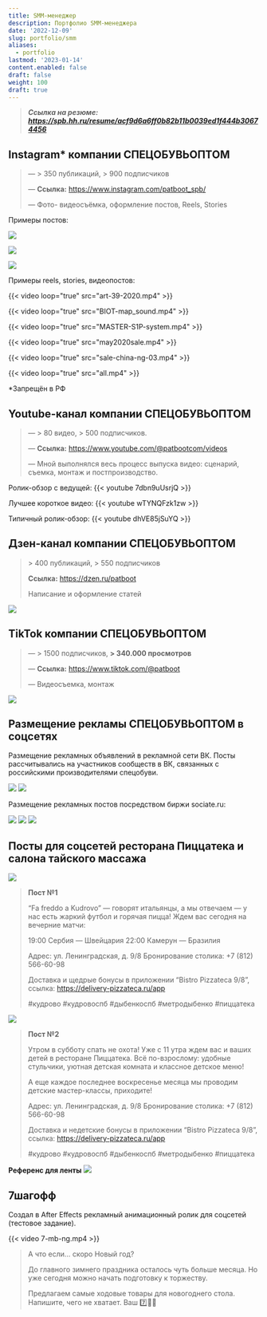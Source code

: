 ```yaml
---
title: SMM-менеджер
description: Портфолио SMM-менеджера
date: '2022-12-09'
slug: portfolio/smm
aliases:
  - portfolio
lastmod: '2023-01-14'
content.enabled: false
draft: false
weight: 100
draft: true
---
```


> ___Ссылка на резюме: https://spb.hh.ru/resume/acf9d6a6ff0b82b11b0039ed1f444b30674456___

## Instagram&#42; компании СПЕЦОБУВЬОПТОМ

> — &gt; 350 публикаций, &gt; 900 подписчиков
> 
> — **Ссылка:** https://www.instagram.com/patboot_spb/
> 
> — Фото- видеосъёмка, оформление постов, Reels, Stories

Примеры постов:

![](soo_insta1.jpg)

![](soo_insta2.jpg)

![](soo_insta3.jpg)

Примеры reels, stories, видеопостов:

{{< video loop="true" src="art-39-2020.mp4" >}}

{{< video loop="true" src="BIOT-map_sound.mp4" >}}

{{< video loop="true" src="MASTER-S1P-system.mp4" >}}

{{< video loop="true" src="may2020sale.mp4" >}}

{{< video loop="true" src="sale-china-ng-03.mp4" >}}

{{< video loop="true" src="all.mp4" >}}

&#42;Запрещён в РФ

## Youtube-канал компании СПЕЦОБУВЬОПТОМ

> — &gt; 80 видео, &gt; 500 подписчиков.
> 
> — **Ссылка:** https://www.youtube.com/@patbootcom/videos
> 
> — Мной выполнялся весь процесс выпуска видео: сценарий, съемка, монтаж и постпроизводство.

Ролик-обзор с ведущей:
{{< youtube 7dbn9uUsrjQ >}}

Лучшее короткое видео:
{{< youtube wTYNQFzk1zw >}}

Типичный ролик-обзор:
{{< youtube dhVE85jSuYQ >}}

## Дзен-канал компании СПЕЦОБУВЬОПТОМ

> &gt; 400 публикаций, &gt; 550 подписчиков
> 
> **Ссылка:** https://dzen.ru/patboot
> 
> Написание и оформление статей

![](dzen.png)

## TikTok компании СПЕЦОБУВЬОПТОМ

> — &gt; 1500 подписчиков, **&gt; 340.000 просмотров**
> 
> — **Ссылка:** https://www.tiktok.com/@patboot
> 
> — Видеосъемка, монтаж

![](tiktok.png)

## Размещение рекламы СПЕЦОБУВЬОПТОМ в соцсетях

Размещение рекламных объявлений в рекламной сети ВК. Посты рассчитывались на участников сообществ в ВК, связанных с российскими производителями спецобуви.

![](vk_1.png)
![](vk_2.png)

Размещение рекламных постов посредством биржи sociate.ru:

![](sociate_1.png)
![](sociate_2.png)
![](sociate_3.png)

## Посты для соцсетей ресторана Пиццатека и салона тайского массажа

![](first.jpg)

> **Пост №1**
> 
> “Fa freddo a Kudrovo” — говорят итальянцы, а мы отвечаем  — у нас есть жаркий футбол и горячая пицца! Ждем вас сегодня на вечерние матчи:
> 
> 19:00 Сербия — Швейцария
> 22:00 Камерун — Бразилия
> 
> Адрес: ул. Ленинградская, д. 9/8
> Бронирование столика: +7 (812) 566-60-98
> 
> Доставка и щедрые бонусы в приложении “Bistro Pizzateca 9/8”, ссылка: https://delivery-pizzateca.ru/app
> 
> #кудрово #кудровоспб #дыбенкоспб #метродыбенко  #пиццатека

![](second.jpg)

> **Пост №2**
> 
> Утром в субботу спать не охота! Уже с 11 утра ждем вас и ваших детей в ресторане Пиццатека. Всё по-взрослому: удобные стульчики, уютная детская комната и классное детское меню!
> 
> А еще каждое последнее воскресенье месяца мы проводим детские мастер-классы, приходите!
> 
> Адрес: ул. Ленинградская, д. 9/8
> Бронирование столика: +7 (812) 566-60-98
> 
> Доставка и недетские бонусы в приложении “Bistro Pizzateca 9/8”, ссылка: https://delivery-pizzateca.ru/app
> 
> #кудрово #кудровоспб #дыбенкоспб #метродыбенко  #пиццатека

**Референс для ленты**
![](reference_thai_m.jpg)


## 7шагофф

Создал в After Effects рекламный анимационный ролик для соцсетей (тестовое задание).

{{< video 7-mb-ng.mp4 >}}

> А что если… скоро Новый год?
> 
> До главного зимнего праздника осталось чуть больше месяца. Но уже сегодня можно начать подготовку к торжеству.
> 
> Предлагаем самые ходовые товары для новогоднего стола. Напишите, чего не хватает. Ваш 7️⃣🏃🏻